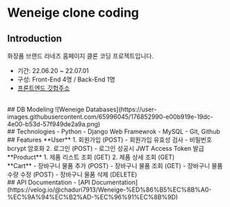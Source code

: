 # Weneige clone coding


## Introduction
화장품 브랜드 라네즈 홈페이지 클론 코딩 프로젝트입니다.

- 기간: 22.06.20 ~ 22.07.01
- 구성: Front-End 4명 / Back-End 1명
- [프론트엔드 깃헙주소](https://github.com/wecode-bootcamp-korea/34-1st-Weneige-frontend)

<br/>
## DB Modeling
![Weneige Databases](https://user-images.githubusercontent.com/65996045/176852990-e00b919e-19dc-4e00-b53d-57f949de2a9a.png)

<br/>
## Technologies
- Python
- Django Web Framewrok
- MySQL
- Git, Github

<br/>
## Features
**User**
1. 회원가입 (POST)
    - 회원가입 유효성 검사
    - 비밀번호 bcrypt 암호화
2. 로그인 (POST)
    - 로그인 성공시 JWT Access Token 발급

<br/>
**Product**
1. 제품 리스트 조회 (GET)
2. 제품 상세 조회 (GET)

<br/>
**Cart**
- 장바구니 물품 추가 (POST)
- 장바구니 물품 조회 (GET)
- 장바구니 물품 수량 수정 (POST)
- 장바구니 물품 삭제 (DELETE)

<br/>
## API Documentation
- [API Documentation](https://velog.io/@chaduri7913/Weneige-%ED%86%B5%EC%8B%A0-%EC%9A%94%EC%B2%AD-%EC%96%91%EC%8B%9D)

